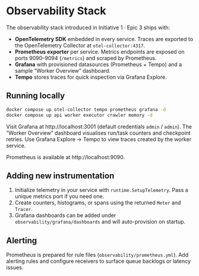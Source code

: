 # Observability Stack

The observability stack introduced in Initiative 1 · Epic 3 ships with:

- **OpenTelemetry SDK** embedded in every service. Traces are exported to the OpenTelemetry Collector at `otel-collector:4317`.
- **Prometheus exporter** per service. Metrics endpoints are exposed on ports 9090–9094 (`/metrics`) and scraped by Prometheus.
- **Grafana** with provisioned datasources (Prometheus + Tempo) and a sample “Worker Overview” dashboard.
- **Tempo** stores traces for quick inspection via Grafana Explore.

## Running locally

```bash
docker compose up otel-collector tempo prometheus grafana -d
docker compose up api worker executor crawler memory -d
```

Visit Grafana at http://localhost:3001 (default credentials `admin` / `admin`). The “Worker Overview” dashboard visualises run/task counters and checkpoint retries. Use Grafana Explore → Tempo to view traces created by the worker service.

Prometheus is available at http://localhost:9090.

## Adding new instrumentation

1. Initialize telemetry in your service with `runtime.SetupTelemetry`. Pass a unique metrics port if you need one.
2. Create counters, histograms, or spans using the returned `Meter` and `Tracer`.
3. Grafana dashboards can be added under `observability/grafana/dashboards` and will auto-provision on startup.

## Alerting

Prometheus is prepared for rule files (`observability/prometheus.yml`). Add alerting rules and configure receivers to surface queue backlogs or latency issues.
